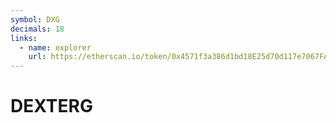 ```yaml
---
symbol: DXG
decimals: 18
links:
  - name: explorer
    url: https://etherscan.io/token/0x4571f3a386d1bd18E25d70d117e7067FA0Bd9D08
---
```


# DEXTERG
